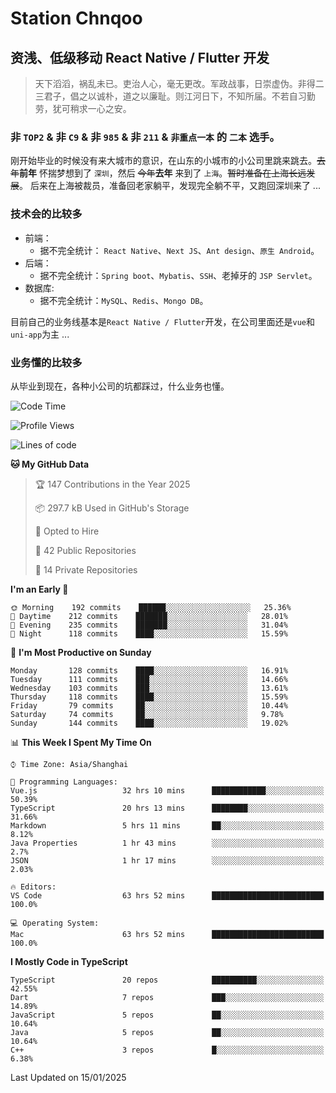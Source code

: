 # Station Chnqoo

## 资浅、低级移动 React Native / Flutter 开发

> 天下滔滔，祸乱未已。吏治人心，毫无更改。军政战事，日崇虚伪。非得二三君子，倡之以诚朴，道之以廉耻。则江河日下，不知所届。不若自习勤劳，犹可稍求一心之安。

### 非 `TOP2` & 非 `C9` & 非 `985` & 非 `211` & `非重点一本` 的 `二本` 选手。

刚开始毕业的时候没有来大城市的意识，在山东的小城市的小公司里跳来跳去。~~去年~~**前年** 怀揣梦想到了 `深圳`，然后 ~~今年~~**去年** 来到了 `上海`。~~暂时准备在上海长远发展~~。
后来在上海被裁员，准备回老家躺平，发现完全躺不平，又跑回深圳来了 ...

### 技术会的比较多

- 前端：
  - 据不完全统计： `React Native`、`Next JS`、`Ant design`、`原生 Android`。
- 后端：
  - 据不完全统计：`Spring boot`、`Mybatis`、`SSH`、老掉牙的 `JSP Servlet`。
- 数据库:
  - 据不完全统计：`MySQL`、`Redis`、`Mongo DB`。

目前自己的业务线基本是`React Native / Flutter`开发，在公司里面还是`vue`和`uni-app`为主 ...

### 业务懂的比较多

从毕业到现在，各种小公司的坑都踩过，什么业务也懂。

<!--START_SECTION:waka-->
![Code Time](http://img.shields.io/badge/Code%20Time-7%2C295%20hrs%2024%20mins-blue)

![Profile Views](http://img.shields.io/badge/Profile%20Views-0-blue)

![Lines of code](https://img.shields.io/badge/From%20Hello%20World%20I%27ve%20Written-495%20Thousand%20lines%20of%20code-blue)

**🐱 My GitHub Data** 

> 🏆 147 Contributions in the Year 2025
 > 
> 📦 297.7 kB Used in GitHub's Storage 
 > 
> 💼 Opted to Hire
 > 
> 📜 42 Public Repositories 
 > 
> 🔑 14 Private Repositories  
 > 
**I'm an Early 🐤** 

```text
🌞 Morning    192 commits    ██████░░░░░░░░░░░░░░░░░░░   25.36% 
🌆 Daytime    212 commits    ███████░░░░░░░░░░░░░░░░░░   28.01% 
🌃 Evening    235 commits    ███████░░░░░░░░░░░░░░░░░░   31.04% 
🌙 Night      118 commits    ████░░░░░░░░░░░░░░░░░░░░░   15.59%

```
📅 **I'm Most Productive on Sunday** 

```text
Monday       128 commits    ████░░░░░░░░░░░░░░░░░░░░░   16.91% 
Tuesday      111 commits    ███░░░░░░░░░░░░░░░░░░░░░░   14.66% 
Wednesday    103 commits    ███░░░░░░░░░░░░░░░░░░░░░░   13.61% 
Thursday     118 commits    ████░░░░░░░░░░░░░░░░░░░░░   15.59% 
Friday       79 commits     ██░░░░░░░░░░░░░░░░░░░░░░░   10.44% 
Saturday     74 commits     ██░░░░░░░░░░░░░░░░░░░░░░░   9.78% 
Sunday       144 commits    ████░░░░░░░░░░░░░░░░░░░░░   19.02%

```


📊 **This Week I Spent My Time On** 

```text
⌚︎ Time Zone: Asia/Shanghai

💬 Programming Languages: 
Vue.js                   32 hrs 10 mins      ████████████░░░░░░░░░░░░░   50.39% 
TypeScript               20 hrs 13 mins      ████████░░░░░░░░░░░░░░░░░   31.66% 
Markdown                 5 hrs 11 mins       ██░░░░░░░░░░░░░░░░░░░░░░░   8.12% 
Java Properties          1 hr 43 mins        ░░░░░░░░░░░░░░░░░░░░░░░░░   2.7% 
JSON                     1 hr 17 mins        ░░░░░░░░░░░░░░░░░░░░░░░░░   2.03%

🔥 Editors: 
VS Code                  63 hrs 52 mins      █████████████████████████   100.0%

💻 Operating System: 
Mac                      63 hrs 52 mins      █████████████████████████   100.0%

```

**I Mostly Code in TypeScript** 

```text
TypeScript               20 repos            ██████████░░░░░░░░░░░░░░░   42.55% 
Dart                     7 repos             ███░░░░░░░░░░░░░░░░░░░░░░   14.89% 
JavaScript               5 repos             ██░░░░░░░░░░░░░░░░░░░░░░░   10.64% 
Java                     5 repos             ██░░░░░░░░░░░░░░░░░░░░░░░   10.64% 
C++                      3 repos             █░░░░░░░░░░░░░░░░░░░░░░░░   6.38%

```



 Last Updated on 15/01/2025
<!--END_SECTION:waka-->

<!---
ChenqiaoStation/ChenqiaoStation is a ✨ special ✨ repository because its `README.md` (this file) appears on your GitHub profile.
You can click the Preview link to take a look at your changes.
--->
